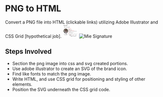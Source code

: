 # PNG to HTML
Convert a PNG file into HTML (clickable links) utilizing Adobe Illustrator and CSS Grid [hypothetical job].
<img src="imgs/Mie Signature.png" alt="mie brand icon" width="50px" />
![Mie Signature](https://user-images.githubusercontent.com/36872516/117516848-84cd6180-af57-11eb-92ab-9ccaa9f1729a.png)

## Steps Involved
* Section the png image into css and svg created portions.
* Use adobe illustrator to create an SVG of the brand icon.
* Find like fonts to match the png image. 
* Write HTML, and use CSS grid for positioning and styling of other elements. 
* Position the SVG underneath the CSS grid code. 

